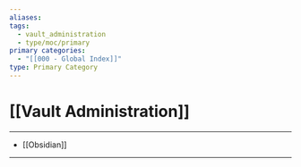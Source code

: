 ```yaml
---
aliases:
tags:
  - vault_administration
  - type/moc/primary
primary categories:
  - "[[000 - Global Index]]"
type: Primary Category
---
```

# [[Vault Administration]]

***

* [[Obsidian]]

***
